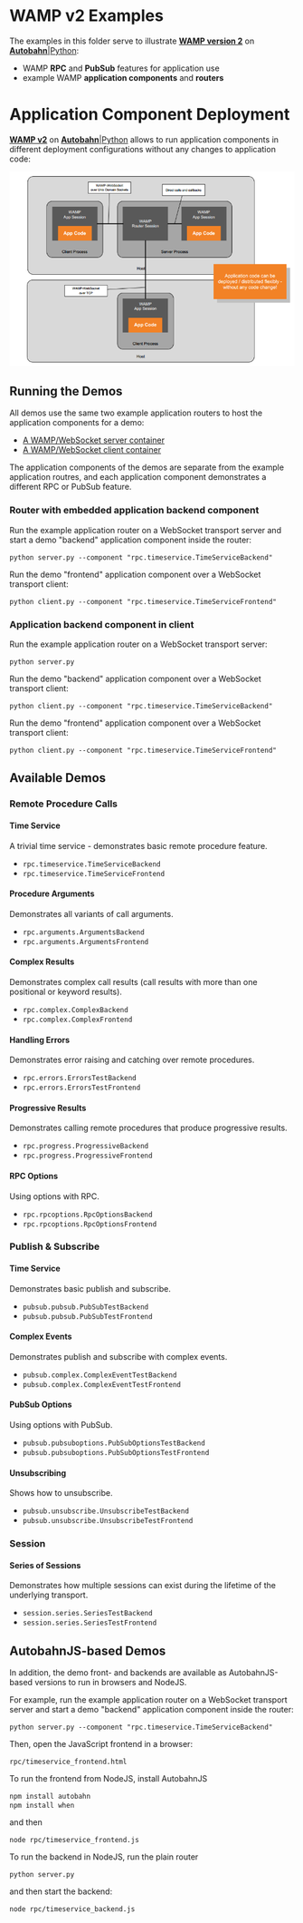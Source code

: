 # WAMP v2 Examples

The examples in this folder serve to illustrate **[WAMP version 2](https://github.com/tavendo/WAMP/blob/master/spec/README.md)** on [**Autobahn**|Python](http://autobahn.ws/):

* WAMP **RPC** and **PubSub** features for application use
* example WAMP **application components** and **routers**

# Application Component Deployment

**[WAMP v2](https://github.com/tavendo/WAMP/blob/master/spec/README.md)** on [**Autobahn**|Python](http://autobahn.ws/) allows to run application components in different deployment configurations without any changes to application code:

![Application Code Deployment Options](app_code_depl_options.png)

## Running the Demos

All demos use the same two example application routers to host the application components for a demo:

 * [A WAMP/WebSocket server container](server.py)
 * [A WAMP/WebSocket client container](client.py)

The application components of the demos are separate from the example application routres, and each application component demonstrates a different RPC or PubSub feature.

### Router with embedded application backend component

Run the example application router on a WebSocket transport server and start a demo "backend" application component inside the router:

	python server.py --component "rpc.timeservice.TimeServiceBackend"

Run the demo "frontend" application component over a WebSocket transport client:

	python client.py --component "rpc.timeservice.TimeServiceFrontend"


### Application backend component in client

Run the example application router on a WebSocket transport server:

	python server.py

Run the demo "backend" application component over a WebSocket transport client:

	python client.py --component "rpc.timeservice.TimeServiceBackend"

Run the demo "frontend" application component over a WebSocket transport client:

	python client.py --component "rpc.timeservice.TimeServiceFrontend"


## Available Demos

### Remote Procedure Calls

#### Time Service

A trivial time service - demonstrates basic remote procedure feature.

 * `rpc.timeservice.TimeServiceBackend`
 * `rpc.timeservice.TimeServiceFrontend`

#### Procedure Arguments

Demonstrates all variants of call arguments.

 * `rpc.arguments.ArgumentsBackend`
 * `rpc.arguments.ArgumentsFrontend`

#### Complex Results

Demonstrates complex call results (call results with more than one positional or keyword results).

 * `rpc.complex.ComplexBackend`
 * `rpc.complex.ComplexFrontend` 

#### Handling Errors

Demonstrates error raising and catching over remote procedures.

 * `rpc.errors.ErrorsTestBackend`
 * `rpc.errors.ErrorsTestFrontend` 

#### Progressive Results

Demonstrates calling remote procedures that produce progressive results.

 * `rpc.progress.ProgressiveBackend`
 * `rpc.progress.ProgressiveFrontend` 

#### RPC Options

Using options with RPC.

 * `rpc.rpcoptions.RpcOptionsBackend`
 * `rpc.rpcoptions.RpcOptionsFrontend` 


### Publish & Subscribe

#### Time Service

Demonstrates basic publish and subscribe.

 * `pubsub.pubsub.PubSubTestBackend`
 * `pubsub.pubsub.PubSubTestFrontend`

#### Complex Events

Demonstrates publish and subscribe with complex events.

 * `pubsub.complex.ComplexEventTestBackend`
 * `pubsub.complex.ComplexEventTestFrontend`

#### PubSub Options

Using options with PubSub.

 * `pubsub.pubsuboptions.PubSubOptionsTestBackend`
 * `pubsub.pubsuboptions.PubSubOptionsTestFrontend`

#### Unsubscribing

Shows how to unsubscribe.

 * `pubsub.unsubscribe.UnsubscribeTestBackend`
 * `pubsub.unsubscribe.UnsubscribeTestFrontend`


### Session

#### Series of Sessions

Demonstrates how multiple sessions can exist during the lifetime of the underlying transport.

 * `session.series.SeriesTestBackend`
 * `session.series.SeriesTestFrontend`


## AutobahnJS-based Demos

In addition, the demo front- and backends are available as AutobahnJS-based versions to run in browsers and NodeJS.

For example, run the example application router on a WebSocket transport server and start a demo "backend" application component inside the router:

	python server.py --component "rpc.timeservice.TimeServiceBackend"

Then, open the JavaScript frontend in a browser:

    rpc/timeservice_frontend.html

To run the frontend from NodeJS, install AutobahnJS

	npm install autobahn
	npm install when

and then

	node rpc/timeservice_frontend.js

To run the backend in NodeJS, run the plain router

	python server.py

and then start the backend:

	node rpc/timeservice_backend.js
